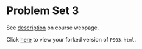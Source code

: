 # Problem Set 3

See [description](https://rudeboybert.github.io/STAT495/#problem_set_3) on course webpage.

Click [here](http://htmlpreview.github.io/?https://github.com/KiryuKawahata/PS03/blob/master/PS03.html) to view your forked version of `PS03.html`.